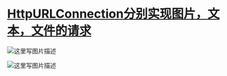 # [HttpURLConnection分别实现图片，文本，文件的请求](http://blog.csdn.net/iromkoear/article/details/70164433)
![这里写图片描述](http://img.blog.csdn.net/20170421222345365?aHR0cDovL2Jsb2cuY3Nkbi5uZXQvaXJvbWtvZWFy/font/5a6L5L2T/fontsize/400/fill/I0JBQkFCMA==/dissolve/70/gravity/SouthEast)

![这里写图片描述](http://img.blog.csdn.net/20170421222037388?aHR0cDovL2Jsb2cuY3Nkbi5uZXQvaXJvbWtvZWFy/font/5a6L5L2T/fontsize/400/fill/I0JBQkFCMA==/dissolve/70/gravity/SouthEast)


